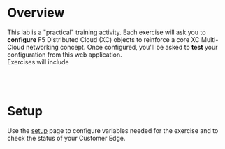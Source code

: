 # **Overview**

This lab is a "practical" training activity.
Each exercise will ask you to **configure** F5 Distributed Cloud (XC) objects to reinforce a core XC Multi-Cloud networking concept. 
Once configured, you'll be asked to **test** your configuration from this web application.
<br/>
Exercises will include 


<br/>
<br/>

# **Setup**

Use the [setup](/setup) page to configure variables needed for the exercise and to check the status of your Customer Edge.